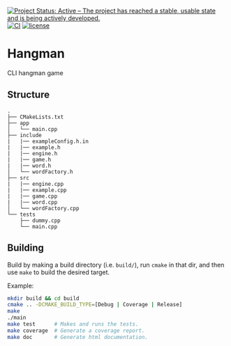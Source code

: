 [![Project Status: Active – The project has reached a stable, usable state and is being actively developed.](http://www.repostatus.org/badges/latest/active.svg)](http://www.repostatus.org/#active)
[![CI](https://github.com/sneddonlewis/hangman/actions/workflows/ci.yml/badge.svg?branch=main&event=check_run)](https://github.com/sneddonlewis/hangman/actions/workflows/ci.yml)
[![license](https://img.shields.io/badge/license-Unlicense-blue.svg)](https://github.com/sneddonlewis/hangman/blob/master/LICENSE)

# Hangman

CLI hangman game

## Structure
``` text
.
├── CMakeLists.txt
├── app
│   └── main.cpp
├── include
|   |── exampleConfig.h.in
|   |── example.h
|   |── engine.h
|   |── game.h
|   |── word.h
│   └── wordFactory.h
├── src
|   |── engine.cpp
|   |── example.cpp
|   |── game.cpp
|   |── word.cpp
│   └── wordFactory.cpp
└── tests
    ├── dummy.cpp
    └── main.cpp
```

## Building

Build by making a build directory (i.e. `build/`), run `cmake` in that dir, and then use `make` to build the desired target.

Example:

```bash
mkdir build && cd build
cmake .. -DCMAKE_BUILD_TYPE=[Debug | Coverage | Release]
make
./main
make test      # Makes and runs the tests.
make coverage  # Generate a coverage report.
make doc       # Generate html documentation.
```

